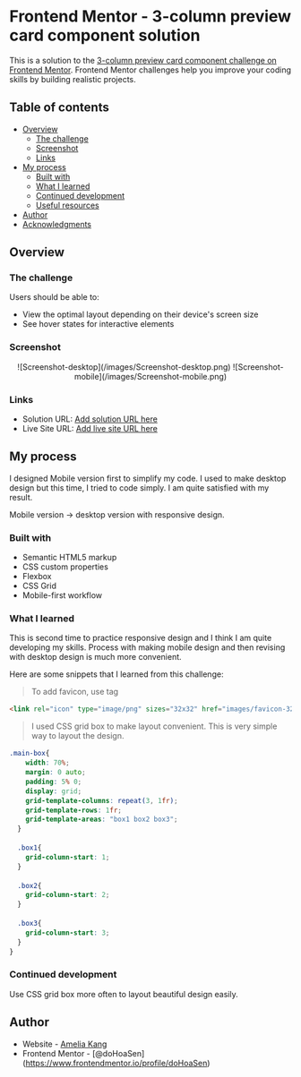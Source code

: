 # Frontend Mentor - 3-column preview card component solution

This is a solution to the [3-column preview card component challenge on Frontend Mentor](https://www.frontendmentor.io/challenges/3column-preview-card-component-pH92eAR2-). Frontend Mentor challenges help you improve your coding skills by building realistic projects. 

## Table of contents

- [Overview](#overview)
  - [The challenge](#the-challenge)
  - [Screenshot](#screenshot)
  - [Links](#links)
- [My process](#my-process)
  - [Built with](#built-with)
  - [What I learned](#what-i-learned)
  - [Continued development](#continued-development)
  - [Useful resources](#useful-resources)
- [Author](#author)
- [Acknowledgments](#acknowledgments)


## Overview

### The challenge

Users should be able to:

- View the optimal layout depending on their device's screen size
- See hover states for interactive elements

### Screenshot

<center>
![Screenshot-desktop](/images/Screenshot-desktop.png)
![Screenshot-mobile](/images/Screenshot-mobile.png)

</center>


### Links

- Solution URL: [Add solution URL here](https://your-solution-url.com)
- Live Site URL: [Add live site URL here](https://your-live-site-url.com)

## My process
I designed Mobile version first to simplify my code. I used to make desktop design but this time, I tried to code simply. I am quite satisfied with my result. 

Mobile version -> desktop version with responsive design.


### Built with

- Semantic HTML5 markup
- CSS custom properties
- Flexbox
- CSS Grid
- Mobile-first workflow


### What I learned

 This is second time to practice responsive design and I think I am quite developing my skills. Process with making mobile design and then revising with desktop design is much more convenient.

Here are some snippets that I learned from this challenge:

>To add favicon, use <link>tag

```html
<link rel="icon" type="image/png" sizes="32x32" href="images/favicon-32x32.png">
```
>I used CSS grid box to make layout convenient. This is very simple way to layout the design.

```css
.main-box{
    width: 70%;
    margin: 0 auto;
    padding: 5% 0;
    display: grid;
    grid-template-columns: repeat(3, 1fr);
    grid-template-rows: 1fr;
    grid-template-areas: "box1 box2 box3";
  }

  .box1{
    grid-column-start: 1;
  }

  .box2{
    grid-column-start: 2;
  }

  .box3{
    grid-column-start: 3;
  }
}
```



### Continued development

Use CSS grid box more often to layout beautiful design easily.



## Author

- Website - [Amelia Kang](https://www.your-site.com)
- Frontend Mentor - [@doHoaSen]
(https://www.frontendmentor.io/profile/doHoaSen)



